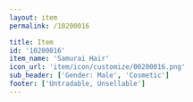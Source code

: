 ```yaml
---
layout: item
permalink: /10200016

title: Item
id: '10200016'
item_name: 'Samurai Hair'
icon_url: 'item/icon/customize/00200016.png'
sub_header: ['Gender: Male', 'Cosmetic']
footer: ['Untradable, Unsellable']
---
```

